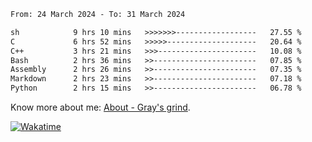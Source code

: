 <!--START_SECTION:waka-->

```txt
From: 24 March 2024 - To: 31 March 2024

sh            9 hrs 10 mins   >>>>>>>------------------   27.55 %
C             6 hrs 52 mins   >>>>>--------------------   20.64 %
C++           3 hrs 21 mins   >>>----------------------   10.08 %
Bash          2 hrs 36 mins   >>-----------------------   07.85 %
Assembly      2 hrs 26 mins   >>-----------------------   07.35 %
Markdown      2 hrs 23 mins   >>-----------------------   07.18 %
Python        2 hrs 15 mins   >>-----------------------   06.78 %
```

<!--END_SECTION:waka-->

<!-- [![grayxu's github stats](https://github-readme-stats.vercel.app/api?username=grayxu&count_private=true&show_icons=true)](https://github.com/grayxu) -->

Know more about me: [About - Gray's grind](https://www.grayxu.cn/).
<p align="left">
  <a href="https://wakatime.com/@grayxu" target="_blank">
    <img alt="Wakatime" src="https://wakatime.com/badge/user/c69eb31e-43a1-463f-8968-c3449e386f57.svg"/>
  </a>
</p>

